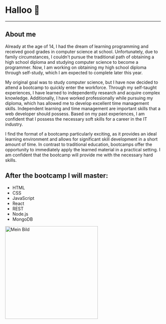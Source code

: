 # Halloo 👋
---
## About me 
Already at the age of 14, I had the dream of learning programming and received good grades in computer science at school. Unfortunately, due to family circumstances, I couldn't pursue the traditional path of obtaining a high school diploma and studying computer science to become a programmer. Now, I am working on obtaining my high school diploma through self-study, which I am expected to complete later this year.

My original goal was to study computer science, but I have now decided to attend a bootcamp to quickly enter the workforce. Through my self-taught experiences, I have learned to independently research and acquire complex knowledge. Additionally, I have worked professionally while pursuing my diploma, which has allowed me to develop excellent time management skills. Independent learning and time management are important skills that a web developer should possess. Based on my past experiences, I am confident that I possess the necessary soft skills for a career in the IT industry.

I find the format of a bootcamp particularly exciting, as it provides an ideal learning environment and allows for significant skill development in a short amount of time. 
In contrast to traditional education, bootcamps offer the opportunity to immediately apply the learned material in a practical setting. I am confident that the bootcamp will provide me with the necessary hard skills.


## After the bootcamp I will master: 
+ HTML
+ CSS
+ JavaScript
+ React
+ REST
+ Node.js
+ MongoDB

<img src="https://ca.slack-edge.com/TTHG21AH3-U04TM057BGW-f0660ddba205-512" alt="Mein Bild" width="300">


<!--
**DenisKorkmaz/DenisKorkmaz** is a ✨ _special_ ✨ repository because its `README.md` (this file) appears on your GitHub profile.

Here are some ideas to get you started:

- 🔭 I’m currently working on ...
- 🌱 I’m currently learning ...
- 👯 I’m looking to collaborate on ...
- 🤔 I’m looking for help with ...
- 💬 Ask me about ...
- 📫 How to reach me: ...
- 😄 Pronouns: ...
- ⚡ Fun fact: ...
-->

